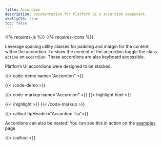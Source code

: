```yaml
---
title: Accordion
description: Documentation for Platform UI's accordion component.
skellyCSS: true
toc: false
---
```

<div class="mb-4">
{{% requires-js %}} {{% requires-icons %}}
</div>

Leverage spacing utility classes for padding and margin for the content within the accordion.
To show the content of the accordion toggle the class `active` on `accordion`. These accordions are also keyboard accessible.

Platform UI accordions were designed to be stacked.

{{< code-demo name="Accordion" >}}
<div class="accordion">
  <a href="#" aria-label="Demo Accordion" class="accordion__header px-3 py-3 flex--justify-between flex--align-center">
    <span class="skeleton skeleton--sm mb-0 mr-2" data-color="orchid" data-opacity="0.5"  role="presentation"></span>
    <i class="pi-angle-down accordion__icon text--med-blue"></i>
  </a>
  <div class="accordion__content px-3 py-3">
    <p class="skeleton" data-lines="6" data-color="orchid" data-opacity="0.5"  role="presentation"></p>
  </div>
</div>
{{< /code-demo >}}

{{< code-markup name="Accordion" >}}
{{< highlight html >}}
<div class="accordion">
  <a href="#" class="accordion__header">
    <!-- Accordion header goes here! -->
  </a>
  <div class="accordion__content">
    <!-- Accordion content goes here! -->
  </div>
</div>
{{< /highlight >}} 
{{< /code-markup >}}

{{< callout tipHeader="Accordion Tip">}} 

<p>Accordions can also be nested! You can see this in action on the <a href="/launchpad/">examples</a> page.</p>

{{< /callout >}}